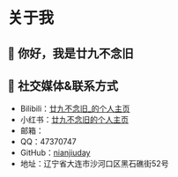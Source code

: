 # 关于我
## 👋 你好，我是廿九不念旧
## 🔗 社交媒体&联系方式
- Bilibili：[廿九不念旧_的个人主页](https://space.bilibili.com/1393180743)
- 小红书：[廿九不念旧的个人主页](https://www.xiaohongshu.com/user/profile/684fe16f000000001d01734a?xsec_token=YBwY51PvKncCedUOnz-uB61tJnd0_3gcMXHVRBaP-66rw=&xsec_source=app_share&xhsshare=CopyLink&appuid=672f826b000000001c01a994&apptime=1755659444&share_id=920eed450c0d4e13b9c178f193f730f2)
- 邮箱：
- QQ：47370747
- GitHub：[nianjiuday](https://github.com/nianjiuday)
- 地址：辽宁省大连市沙河口区黑石礁街52号


